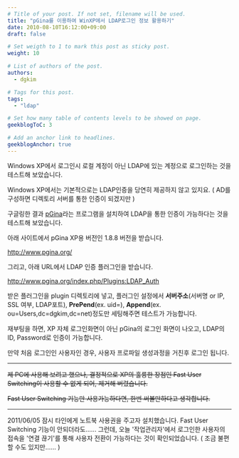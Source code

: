 ```yaml
---
# Title of your post. If not set, filename will be used.
title: "pGina를 이용하여 WinXP에서 LDAP로그인 정보 활용하기"
date: 2010-08-10T16:12:00+09:00
draft: false

# Set weigth to 1 to mark this post as sticky post.
weight: 10

# List of authors of the post.
authors:
  - dgkim

# Tags for this post.
tags:
  - "ldap"

# Set how many table of contents levels to be showed on page.
geekblogToC: 3

# Add an anchor link to headlines.
geekblogAnchor: true
---
```


Windows XP에서 로그인시 로컬 계정이 아닌 LDAP에 있는 계정으로 로그인하는 것을 테스트해 보았습니다.

Windows XP에서는 기본적으로는 LDAP인증을 당연히 제공하지 않고 있지요. ( AD를 구성하면 디렉토리 서버를 통한 인증이 되겠지만 )

구글링한 결과 <a href="http://www.pgina.org/">pGina</a>라는 프로그램을 설치하여 LDAP을 통한 인증이 가능하다는 것을 테스트해 보았습니다.

아래 사이트에서 pGina XP용 버전인 1.8.8 버전을 받습니다.

<a href="http://www.pgina.org/">http://www.pgina.org/</a>

그리고, 아래 URL에서 LDAP 인증 플러그인을 받습니다.

<a href="http://www.pgina.org/index.php/Plugins:LDAP_Auth">http://www.pgina.org/index.php/Plugins:LDAP_Auth</a>

받은 플러그인을 plugin 디렉토리에 넣고, 플러그인 설정에서 <strong>서버주소</strong>(서버명 or IP, SSL 여부, LDAP포트), <strong>PrePend</strong>(ex. uid=), <strong>Append</strong>(ex. ou=Users,dc=dgkim,dc=net)정도만 세팅해주면 테스트가 가능합니다.

재부팅을 하면, XP 자체 로그인화면이 아닌 pGina의 로그인 화면이 나오고, LDAP의 ID, Password로 인증이 가능합니다.

만약 처음 로그인인 사용자인 경우, 사용자 프로파일 생성과정을 거친후 로그인 됩니다.

<hr />

<del datetime="2011-06-05T08:14:26+00:00">제 PC에 사용해 보려고 했으나, 결정적으로 XP의 훌륭한 장점인 Fast User Switching이 사용할 수 없게 되어, 제거해 버렸습니다.</del>

<del datetime="2011-06-05T08:14:26+00:00">Fast User Switching 기능만 사용가능하다면, 한번 써볼만하다고 생각합니다.</del>

<hr />

2011/06/05 잠시 타인에게 노트북 사용권을 주고자 설치했습니다. Fast User Switching 기능이 안되더라도...... 그런데, 오늘 '작업관리자'에서 로그인한 사용자의 접속을 '연결 끊기'를 통해 사용자 전환이 가능하다는 것이 확인되었습니다. ( 조금 불편할 수도 있지만...... )
